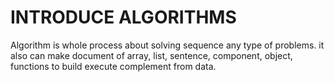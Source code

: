 # INTRODUCE ALGORITHMS
Algorithm is whole process about solving sequence any type of problems.
it also can make document of array, list, sentence, component, object, functions to build execute complement from data.
